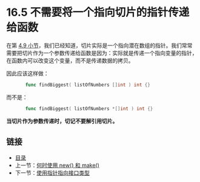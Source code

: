 # 16.5 不需要将一个指向切片的指针传递给函数

在第 [4.9 小节](04.9.md)，我们已经知道，切片实际是一个指向潜在数组的指针。我们常常需要把切片作为一个参数传递给函数是因为：实际就是传递一个指向变量的指针，在函数内可以改变这个变量，而不是传递数据的拷贝。

因此应该这样做：

```go
       func findBiggest( listOfNumbers []int ) int {}
```

而不是：

```go
       func findBiggest( listOfNumbers *[]int ) int {}
```

**当切片作为参数传递时，切记不要解引用切片。**

## 链接

- [目录](directory.md)
- 上一节：[何时使用 new() 和 make()](16.4.md)
- 下一节：[使用指针指向接口类型](16.6.md)
